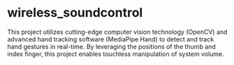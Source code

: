 # wireless_soundcontrol
 This project utilizes cutting-edge computer vision technology (OpenCV) and advanced hand tracking software (MediaPipe Hand) to detect and track hand gestures in real-time. By leveraging the positions of the thumb and index finger, this project enables touchless manipulation of system volume.
